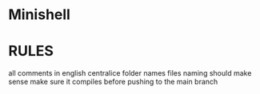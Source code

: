 # Minishell

# RULES
all comments in english
centralice folder names
files naming should make sense
make sure it compiles before pushing to the main branch